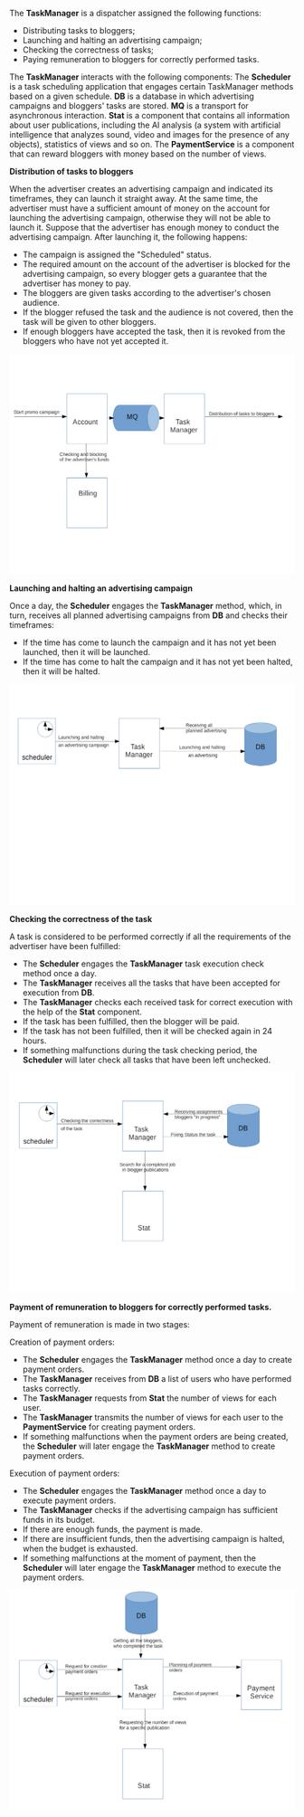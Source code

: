 The **TaskManager** is a dispatcher assigned the following functions:

- Distributing tasks to bloggers;
- Launching and halting an advertising campaign;
- Checking the correctness of tasks;
- Paying remuneration to bloggers for correctly performed tasks.

The **TaskManager** interacts with the following components:
The **Scheduler** is a task scheduling application that engages certain TaskManager methods based on a given schedule.
**DB** is a database in which advertising campaigns and bloggers' tasks are stored.
**MQ** is a transport for asynchronous interaction.
**Stat** is a component that contains all information about user publications, including the AI analysis (a system with artificial intelligence that analyzes sound, video and images for the presence of any objects), statistics of views and so on.
The **PaymentService** is a component that can reward bloggers with money based on the number of views.

**Distribution of tasks to bloggers**

When the advertiser creates an advertising campaign and indicated its timeframes, they can launch it straight away. At the same time, the advertiser must have a sufficient amount of money on the account for launching the advertising campaign, otherwise they will not be able to launch it. Suppose that the advertiser has enough money to conduct the advertising campaign. After launching it, the following happens:
 - The campaign is assigned the "Scheduled" status.
 - The required amount on the account of the advertiser is blocked for the advertising campaign, so every blogger gets a guarantee that the advertiser has money to pay.
 - The bloggers are given tasks according to the advertiser's chosen audience.
 - If the blogger refused the task and the audience is not covered, then the task will be given to other bloggers.
 - If enough bloggers have accepted the task, then it is revoked from the bloggers who have not yet accepted it.

![Distribution of tasks to bloggers](part1.png)

**Launching and halting an advertising campaign**

Once a day, the **Scheduler** engages the **TaskManager** method, which, in turn, receives all planned advertising campaigns from **DB** and checks their timeframes:
 - If the time has come to launch the campaign and it has not yet been launched, then it will be launched.
 - If the time has come to halt the campaign and it has not yet been halted, then it will be halted.

![Launching and halting](part2.png)

**Checking the correctness of the task**

A task is considered to be performed correctly if all the requirements of the advertiser have been fulfilled:
- The **Scheduler** engages the **TaskManager** task execution check method once a day.
- The **TaskManager** receives all the tasks that have been accepted for execution from **DB**.
- The **TaskManager** checks each received task for correct execution with the help of the **Stat** component.
- If the task has been fulfilled, then the blogger will be paid.
- If the task has not been fulfilled, then it will be checked again in 24 hours.
- If something malfunctions during the task checking period, the **Scheduler** will later check all tasks that have been left unchecked.

![checking](part3.png)

**Payment of remuneration to bloggers for correctly performed tasks.**

Payment of remuneration is made in two stages:

Creation of payment orders:
- The **Scheduler** engages the **TaskManager** method once a day to create payment orders.
- The **TaskManager** receives from **DB** a list of users who have performed tasks correctly.
- The **TaskManager** requests from **Stat** the number of views for each user.
- The **TaskManager** transmits the number of views for each user to the **PaymentService** for creating payment orders.
- If something malfunctions when the payment orders are being created, the **Scheduler** will later engage the **TaskManager** method to create payment orders.

Execution of payment orders:
- The **Scheduler** engages the **TaskManager** method once a day to execute payment orders.
- The **TaskManager** checks if the advertising campaign has sufficient funds in its budget.
- If there are enough funds, the payment is made.
- If there are insufficient funds, then the advertising campaign is halted, when the budget is exhausted.
- If something malfunctions at the moment of payment, then the **Scheduler** will later engage the **TaskManager** method to execute the payment orders.

![payments](part4.png)
